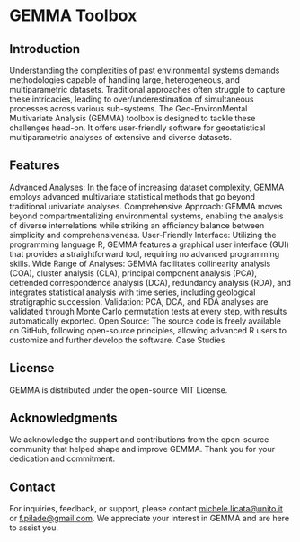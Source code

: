 # GEMMA Toolbox
## Introduction
Understanding the complexities of past environmental systems demands methodologies capable of handling large, heterogeneous, and multiparametric datasets. Traditional approaches often struggle to capture these intricacies, leading to over/underestimation of simultaneous processes across various sub-systems. The Geo-EnvironMental Multivariate Analysis (GEMMA) toolbox is designed to tackle these challenges head-on. It offers user-friendly software for geostatistical multiparametric analyses of extensive and diverse datasets.

## Features
Advanced Analyses: In the face of increasing dataset complexity, GEMMA employs advanced multivariate statistical methods that go beyond traditional univariate analyses.
Comprehensive Approach: GEMMA moves beyond compartmentalizing environmental systems, enabling the analysis of diverse interrelations while striking an efficiency balance between simplicity and comprehensiveness.
User-Friendly Interface: Utilizing the programming language R, GEMMA features a graphical user interface (GUI) that provides a straightforward tool, requiring no advanced programming skills.
Wide Range of Analyses: GEMMA facilitates collinearity analysis (COA), cluster analysis (CLA), principal component analysis (PCA), detrended correspondence analysis (DCA), redundancy analysis (RDA), and integrates statistical analysis with time series, including geological stratigraphic succession.
Validation: PCA, DCA, and RDA analyses are validated through Monte Carlo permutation tests at every step, with results automatically exported.
Open Source: The source code is freely available on GitHub, following open-source principles, allowing advanced R users to customize and further develop the software.
Case Studies

## License
GEMMA is distributed under the open-source MIT License.

## Acknowledgments
We acknowledge the support and contributions from the open-source community that helped shape and improve GEMMA. Thank you for your dedication and commitment.

## Contact
For inquiries, feedback, or support, please contact michele.licata@unito.it or f.pilade@gmail.com. We appreciate your interest in GEMMA and are here to assist you.
